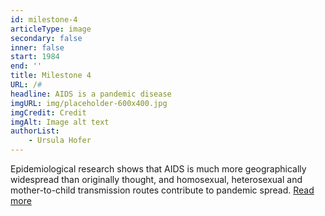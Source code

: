 ```yaml
---
id: milestone-4
articleType: image
secondary: false
inner: false
start: 1984 
end: ''
title: Milestone 4
URL: /#
headline: AIDS is a pandemic disease
imgURL: img/placeholder-600x400.jpg
imgCredit: Credit
imgAlt: Image alt text
authorList:
    - Ursula Hofer
---
```

Epidemiological research shows that AIDS is much more geographically widespread than originally thought, and homosexual, heterosexual and mother-to-child transmission routes contribute to pandemic spread. <a href="#">Read more</a>